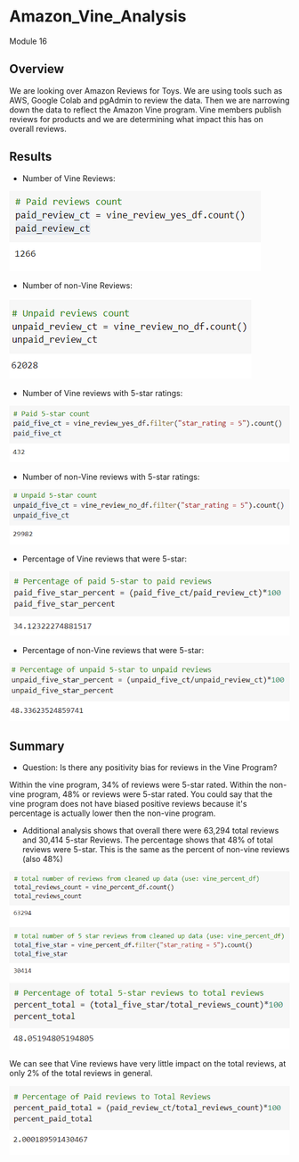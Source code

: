 # Amazon_Vine_Analysis
Module 16

## Overview
We are looking over Amazon Reviews for Toys.  We are using tools such as AWS, Google Colab and pgAdmin to review the data.  Then we are narrowing down the data to reflect the Amazon Vine program.  Vine members publish reviews for products and we are determining what impact this has on overall reviews.

## Results
- Number of Vine Reviews:

![vine](https://github.com/ckbauman/Amazon_Vine_Analysis/blob/main/images/vine.png)

- Number of non-Vine Reviews:

![non vine](https://github.com/ckbauman/Amazon_Vine_Analysis/blob/main/images/non_vine.png)

- Number of Vine reviews with 5-star ratings:

![vine 5 star](https://github.com/ckbauman/Amazon_Vine_Analysis/blob/main/images/vine_5_star.png)

- Number of non-Vine reviews with 5-star ratings:

![non vine 5 star](https://github.com/ckbauman/Amazon_Vine_Analysis/blob/main/images/non_vine_5_star.png)

- Percentage of Vine reviews that were 5-star:

![percent vine](https://github.com/ckbauman/Amazon_Vine_Analysis/blob/main/images/percent_vine.png)

- Percentage of non-Vine reviews that were 5-star:

![percent non vine](https://github.com/ckbauman/Amazon_Vine_Analysis/blob/main/images/percent_non_vine.png)


## Summary
- Question:  Is there any positivity bias for reviews in the Vine Program?

Within the vine program, 34% of reviews were 5-star rated.  Within the non-vine program, 48% or reviews were 5-star rated.  You could say that the vine program does not have biased positive reviews because it's percentage is actually lower then the non-vine program.

- Additional analysis shows that overall there were 63,294 total reviews and 30,414 5-star Reviews.  The percentage shows that 48% of total reviews were 5-star.  This is the same as the percent of non-vine reviews (also 48%)

![total](https://github.com/ckbauman/Amazon_Vine_Analysis/blob/main/images/total.png)
![percent 5 star](https://github.com/ckbauman/Amazon_Vine_Analysis/blob/main/images/percent_5_star.png)


We can see that Vine reviews have very little impact on the total reviews, at only 2% of the total reviews in general.

![vine_total_percent](https://github.com/ckbauman/Amazon_Vine_Analysis/blob/main/images/vine_total_percent.png)


